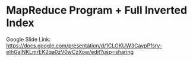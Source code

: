 # MapReduce Program + Full Inverted Index

Google Slide Link: https://docs.google.com/presentation/d/1CLOKUW3CaypPfsry-eIhGajNKLmrEK2qa0zV0wCzXow/edit?usp=sharing
